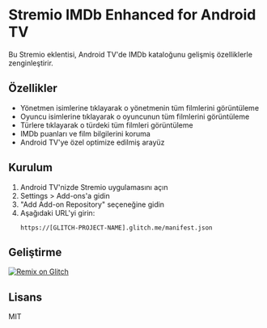 # Stremio IMDb Enhanced for Android TV

Bu Stremio eklentisi, Android TV'de IMDb kataloğunu gelişmiş özelliklerle zenginleştirir.

## Özellikler

- Yönetmen isimlerine tıklayarak o yönetmenin tüm filmlerini görüntüleme
- Oyuncu isimlerine tıklayarak o oyuncunun tüm filmlerini görüntüleme
- Türlere tıklayarak o türdeki tüm filmleri görüntüleme
- IMDb puanları ve film bilgilerini koruma
- Android TV'ye özel optimize edilmiş arayüz

## Kurulum

1. Android TV'nizde Stremio uygulamasını açın
2. Settings > Add-ons'a gidin
3. "Add Add-on Repository" seçeneğine gidin
4. Aşağıdaki URL'yi girin:
   ```
   https://[GLITCH-PROJECT-NAME].glitch.me/manifest.json
   ```

## Geliştirme

[![Remix on Glitch](https://cdn.glitch.com/2703baf2-b643-4da7-ab91-7ee2a2d00b5b%2Fremix-button.svg)](https://glitch.com/edit/#!/remix/stremio-imdb-enhanced)

## Lisans

MIT
